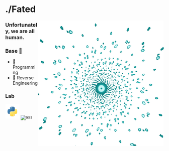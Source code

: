 #                                                      ./Fated

<img align="right" alt="GIF" src="gif.gif">

### Unfortunately, we are all human.

### Base 🔧

- 📖 Programming
- 📖 Reverse Engineering

### Lab
<code><img height="45" src="https://raw.githubusercontent.com/github/explore/80688e429a7d4ef2fca1e82350fe8e3517d3494d/topics/python/python.png" alt="python"></code>
<code><img height="45" src="https://liquipedia.net/commons/images/c/cd/Assembly_logo.png" alt="ass"></code>

